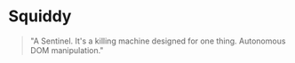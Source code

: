 # Squiddy

> "A Sentinel. It's a killing machine designed for one thing. Autonomous DOM manipulation."
